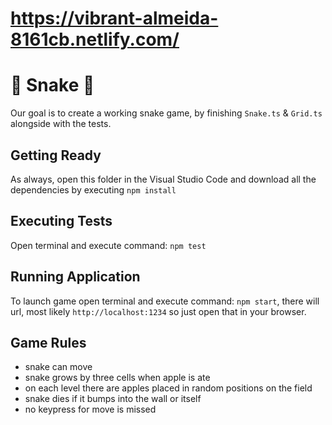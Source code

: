 # https://vibrant-almeida-8161cb.netlify.com/


#  🐍 Snake 🐍

Our goal is to create a working snake game, by finishing `Snake.ts` & `Grid.ts` alongside with the tests.

## Getting Ready

As always, open this folder in the Visual Studio Code and download all the dependencies by executing `npm install`

## Executing Tests

Open terminal and execute command: `npm test`

## Running Application

To launch game open terminal and execute command: `npm start`, there will url, most likely `http://localhost:1234` so just open that in your browser.

## Game Rules

- snake can move
- snake grows by three cells when apple is ate
- on each level there are apples placed in random positions on the field
- snake dies if it bumps into the wall or itself
- no keypress for move is missed
